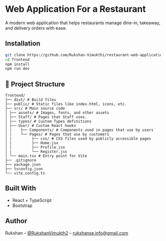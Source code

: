 # Web Application For a Restaurant

A modern web application that helps restaurants manage dine-in, takeaway, and delivery orders with ease.

## Installation

```bash
git clone https://github.com/Rukshan-Vimukthi/restaurant-web-application.git
cd frontend
npm install
npm run dev
```

## 📁 Project Structure
```
frontend/
├── dist/ # Build files
├── public/ # Static files like index.html, icons, etc.
├── src/ # Main source code
│ ├── assets/ # Images, fonts, and other assets
│ ├── Staff/ # Pages that Staff uses.
│ ├── types/ # Custom Types definitions
│ ├── User/ # Custom React hooks
│ |    ├── Components/ # Components used in pages that use by users
│ |    └── Pages/ # Pages that use by customers
│ |         ├── css/ # CSS files used by publicly accessible pages
│ |         ├── Home.jsx
│ |         ├── Profile.jsx
│ |         └── Register.jsx
│ └── main.tsx # Entry point for Vite
├── .gitignore
├── package.json
├── tsconfig.json
└── vite.config.ts
```


## Built With

- React + TypeScript
- Bootstrap

## Author

Rukshan – [@RukshanVimukth2](https://twitter.com/RukshanVimukth2) – rukshanse.info@gmail.com
